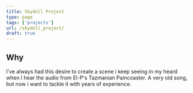 ```yaml
---
title: Skydoll Project
type: page
tags: ['projects']
url: /skydoll_project/
draft: true
---
```


## Why
I've always had this desire to create a scene i keep seeing in my heard when I hear the audio from El-P's Tazmanian Paincoaster.  A very old song, but now i want to tackle it with years of experience.